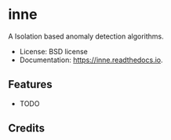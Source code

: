 # inne

A Isolation based anomaly detection algorithms.

* License: BSD license
* Documentation: https://inne.readthedocs.io.

## Features

* TODO

## Credits
